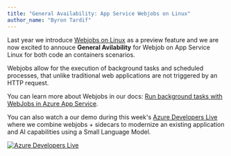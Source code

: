 ```yaml
---
title: "General Availability: App Service Webjobs on Linux"
author_name: "Byron Tardif"
---
```


Last year we introduce [Webjobs on Linux](https://azure.github.io/AppService/2024/04/04/Public-Preview-Sidecars-Webjobs.html)  as a preview feature and we are now excited to annouce **General Avilability** for Webjob on App Service Linux for both  code an containers scenarios.

Webjobs allow for the execution of background tasks and scheduled processes, that unlike traditional web applications are not triggered by an HTTP request.

You can learn more about Webjobs in our docs: [Run background tasks with WebJobs in Azure App Service](https://learn.microsoft.com/en-us/azure/app-service/webjobs-create?tabs=linuxcode).

You can also watch a our demo during this week's [Azure Developers Live](https://www.youtube.com/watch?v=ZP5NjMAzKPg) where we combine webjobs + sidecars to modernize an existing application and AI capabilities using a Small Language Model.

[![Azure Developers Live](https://img.youtube.com/vi/ZP5NjMAzKPg/hqdefault.jpg)](https://www.youtube.com/watch?v=ZP5NjMAzKPg)